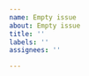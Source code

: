 ```yaml
---
name: Empty issue
about: Empty issue
title: ''
labels: ''
assignees: ''

---
```


<!-- 
Not a bug report and not a feature request? 
Maybe there's a place for this in Discussions? 
https://github.com/abearcodes/Valheim/discussions  
Otherwise, feel free to create an issue anyway! 
-->
